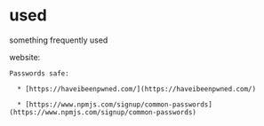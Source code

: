 # used
something frequently used 

  website:

    Passwords safe:
  
      * [https://haveibeenpwned.com/](https://haveibeenpwned.com/)
    
      * [https://www.npmjs.com/signup/common-passwords](https://www.npmjs.com/signup/common-passwords)
